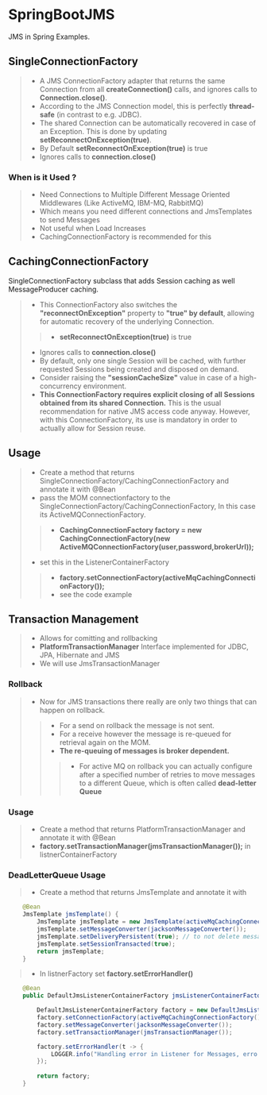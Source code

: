 # SpringBootJMS
JMS in Spring Examples.

## SingleConnectionFactory
> - A JMS ConnectionFactory adapter that returns the same Connection from all __createConnection()__ calls, and ignores calls to __Connection.close()__.
> - According to the JMS Connection model, this is perfectly __thread-safe__ (in contrast to e.g. JDBC). 
> - The shared Connection can be automatically recovered in case of an Exception. This is done by updating __setReconnectOnException(true)__.
> - By Default __setReconnectOnException(true)__ is true
> - Ignores calls to __connection.close()__

### When is it Used ?
> - Need Connections to Multiple Different Message Oriented Middlewares (Like ActiveMQ, IBM-MQ, RabbitMQ)
> - Which means you need different connections and JmsTemplates to send Messages
> - Not useful when Load Increases
> -  CachingConnectionFactory is recommended for this


## CachingConnectionFactory

SingleConnectionFactory subclass that adds Session caching as well MessageProducer caching. 
> - This ConnectionFactory also switches the __"reconnectOnException"__ property to __"true" by default__, allowing for automatic recovery of the underlying Connection.
>> - __setReconnectOnException(true)__ is true
> - Ignores calls to __connection.close()__
> - By default, only one single Session will be cached, with further requested Sessions being created and disposed on demand. 
> - Consider raising the __"sessionCacheSize"__ value in case of a high-concurrency environment.
> - __This ConnectionFactory requires explicit closing of all Sessions obtained from its shared Connection.__ This is the usual recommendation for native JMS access code anyway. However, with this ConnectionFactory, its use is mandatory in order to actually allow for Session reuse.

## Usage
> - Create a method that returns SingleConnectionFactory/CachingConnectionFactory and annotate it with @Bean
> - pass the MOM connectionfactory to the SingleConnectionFactory/CachingConnectionFactory, In this case its ActiveMQConnectionFactory.
>> - __CachingConnectionFactory factory = new CachingConnectionFactory(new ActiveMQConnectionFactory(user,password,brokerUrl));__
> - set this in the ListenerContainerFactory
>> - __factory.setConnectionFactory(activeMqCachingConnectionFactory());__
>> - see the code example


## Transaction Management
> - Allows for comitting and rollbacking
> - __PlatformTransactionManager__ Interface implemented for JDBC, JPA, Hibernate and JMS
> - We will use JmsTransactionManager

### Rollback
> - Now for JMS transactions there really are only two things that can happen on rollback. 
>> - For a send on rollback the message is not sent. 
>> - For a receive however the message is re-queued for retrieval again on the MOM. 
>> - __The re-queuing of messages is broker dependent.__
>>> - For active MQ on rollback you can actually configure after a specified number of retries to move messages to a different Queue, which is often called __dead-letter Queue__

### Usage
> - Create a method that returns PlatformTransactionManager and annotate it with @Bean
> - __factory.setTransactionManager(jmsTransactionManager());__ in listnerContainerFactory

### DeadLetterQueue Usage

> -  Create a method that returns JmsTemplate and annotate it with
```java
 	@Bean
 	JmsTemplate jmsTemplate() {
 		JmsTemplate jmsTemplate = new JmsTemplate(activeMqCachingConnectionFactory());
 		jmsTemplate.setMessageConverter(jacksonMessageConverter());
 		jmsTemplate.setDeliveryPersistent(true); // to not delete message
 		jmsTemplate.setSessionTransacted(true);
 		return jmsTemplate;
 	}
```
    
> - In listnerFactory set __factory.setErrorHandler()__
```	java
	@Bean
	public DefaultJmsListenerContainerFactory jmsListenerContainerFactory() {

		DefaultJmsListenerContainerFactory factory = new DefaultJmsListenerContainerFactory();
		factory.setConnectionFactory(activeMqCachingConnectionFactory());
		factory.setMessageConverter(jacksonMessageConverter());
		factory.setTransactionManager(jmsTransactionManager());

		factory.setErrorHandler(t -> {
			LOGGER.info("Handling error in Listener for Messages, erro: " + t.getMessage());
		});
		
		return factory;
	}

```
